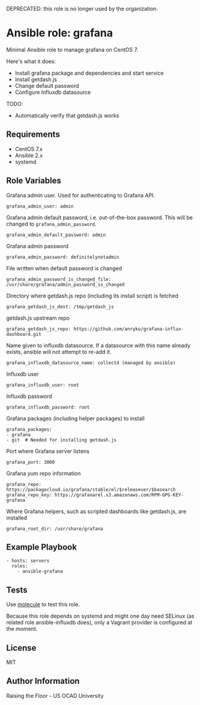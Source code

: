 DEPRECATED: this role is no longer used by the organization.

Ansible role: grafana
=====================

Minimal Ansible role to manage grafana on CentOS 7.

Here's what it does:

 * Install grafana package and dependencies and start service
 * Install getdash.js
 * Change default password
 * Configure Influxdb datasource

TODO:

 * Automatically verify that getdash.js works

Requirements
------------

 * CentOS 7.x
 * Ansible 2.x
 * systemd

Role Variables
--------------

Grafana admin user. Used for authenticating to Grafana API.

    grafana_admin_user: admin

Grafana admin default password, i.e. out-of-the-box password. This will be changed to ``grafana_admin_password``.

    grafana_admin_default_password: admin

Grafana admin password

    grafana_admin_password: definitelynotadmin

File written when default password is changed

    grafana_admin_password_is_changed_file: /usr/share/grafana/admin_password_is_changed

Directory where getdash.js repo (including its install script) is fetched

    grafana_getdash_js_dest: /tmp/getdash_js

getdash.js upstream repo

    grafana_getdash_js_repo: https://github.com/anryko/grafana-influx-dashboard.git

Name given to influxdb datasource. If a datasource with this name already exists, ansible will not attempt to re-add it.

    grafana_influxdb_datasource_name: collectd (managed by ansible)

Influxdb user

    grafana_influxdb_user: root

Influxdb password

    grafana_influxdb_password: root

Grafana packages (including helper packages) to install

    grafana_packages:
    - grafana
    - git  # Needed for installing getdash.js

Port where Grafana server listens

    grafana_port: 3000

Grafana yum repo information

    grafana_repo: https://packagecloud.io/grafana/stable/el/$releasever/$basearch
    grafana_repo_key: https://grafanarel.s3.amazonaws.com/RPM-GPG-KEY-grafana

Where Grafana helpers, such as scripted dashboards like getdash.js, are installed

    grafana_root_dir: /usr/share/grafana


Example Playbook
----------------

    - hosts: servers
      roles:
        - ansible-grafana

Tests
-----

Use [molecule](https://github.com/metacloud/molecule) to test this role.

Because this role depends on systemd and might one day need SELinux (as related role ansible-influxdb does), only a Vagrant provider is configured at the moment.

License
-------

MIT

Author Information
------------------

Raising the Floor - US
OCAD University
